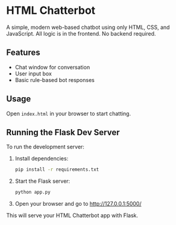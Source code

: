# HTML Chatterbot

A simple, modern web-based chatbot using only HTML, CSS, and JavaScript. All logic is in the frontend. No backend required.

## Features
- Chat window for conversation
- User input box
- Basic rule-based bot responses

## Usage
Open `index.html` in your browser to start chatting.

## Running the Flask Dev Server

To run the development server:

1. Install dependencies:
   ```sh
   pip install -r requirements.txt
   ```
2. Start the Flask server:
   ```sh
   python app.py
   ```
3. Open your browser and go to http://127.0.0.1:5000/

This will serve your HTML Chatterbot app with Flask.
